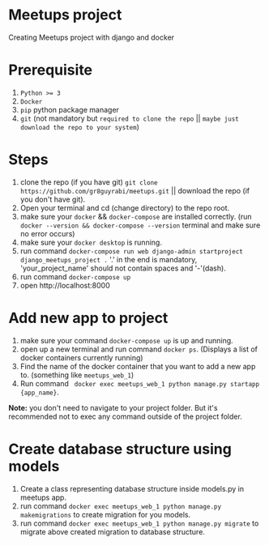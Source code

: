 # Meetups project

Creating Meetups project with django and docker

# Prerequisite
1. `Python >= 3`
2. `Docker`
3. `pip` python package manager
4. `git` (not mandatory but `required to clone the repo` || `maybe just download the repo to your system`)

# Steps
1. clone the repo (if you have git) `git clone https://github.com/gr8guyrabi/meetups.git` || download the repo (if you don't have git).
2. Open your terminal and cd (change directory) to the repo root.
3. make sure your `docker` && `docker-compose` are installed correctly. (run `docker --version && docker-compose --version` terminal and make sure no error occurs)
4. make sure your `docker desktop` is running.
5. run command ` docker-compose run web django-admin startproject django_meetups_project . ` '.' in the end is mandatory, 'your_project_name' should not contain spaces and '-'(dash).
6. run command ` docker-compose up `
7. open http://localhost:8000

# Add new app to project
1. make sure your command ` docker-compose up ` is up and running.
2. open up a new terminal and run command ` docker ps `. (Displays a list of docker containers currently running)
3. Find the name of the docker container that you want to add a new app to. (something like `meetups_web_1`)
4. Run command ` docker exec meetups_web_1 python manage.py startapp {app_name}`.

**Note:**
you don't need to navigate to your project folder. But it's recommended not to exec any command outside of the project folder.

# Create database structure using models
1. Create a class representing database structure inside models.py in meetups app.
2. run command `docker exec meetups_web_1 python manage.py makemigrations` to create migration for you models.
3. run command `docker exec meetups_web_1 python manage.py migrate` to migrate above created migration to database structure.